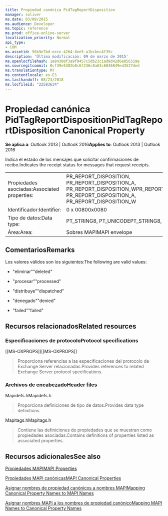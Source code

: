 ```yaml
---
title: Propiedad canónica PidTagReportDisposition
manager: soliver
ms.date: 03/09/2015
ms.audience: Developer
ms.topic: reference
ms.prod: office-online-server
localization_priority: Normal
api_type:
- COM
ms.assetid: 56b9e7bd-eece-4264-8ee5-a1bcbec4f35c
description: 'Última modificación: 09 de marzo de 2015'
ms.openlocfilehash: 1e84308f3a9f9457c5db23c1ad9d42d6e856519e
ms.sourcegitcommit: 0cf39e5382b8c6f236c8a63c6036849ed3527ded
ms.translationtype: MT
ms.contentlocale: es-ES
ms.lasthandoff: 08/23/2018
ms.locfileid: "22583634"
---
```

# <a name="pidtagreportdisposition-canonical-property"></a><span data-ttu-id="8796c-103">Propiedad canónica PidTagReportDisposition</span><span class="sxs-lookup"><span data-stu-id="8796c-103">PidTagReportDisposition Canonical Property</span></span>

  
  
<span data-ttu-id="8796c-104">**Se aplica a**: Outlook 2013 | Outlook 2016</span><span class="sxs-lookup"><span data-stu-id="8796c-104">**Applies to**: Outlook 2013 | Outlook 2016</span></span> 
  
<span data-ttu-id="8796c-105">Indica el estado de los mensajes que solicitar confirmaciones de recibo.</span><span class="sxs-lookup"><span data-stu-id="8796c-105">Indicates the receipt status for messages that request receipts.</span></span> 
  
|||
|:-----|:-----|
|<span data-ttu-id="8796c-106">Propiedades asociadas:</span><span class="sxs-lookup"><span data-stu-id="8796c-106">Associated properties:</span></span>  <br/> |<span data-ttu-id="8796c-107">PR_REPORT_DISPOSITION, PR_REPORT_DISPOSITION_A, PR_REPORT_DISPOSITION_W</span><span class="sxs-lookup"><span data-stu-id="8796c-107">PR_REPORT_DISPOSITION, PR_REPORT_DISPOSITION_A, PR_REPORT_DISPOSITION_W</span></span>  <br/> |
|<span data-ttu-id="8796c-108">Identificador:</span><span class="sxs-lookup"><span data-stu-id="8796c-108">Identifier:</span></span>  <br/> |<span data-ttu-id="8796c-109">0 x 0080</span><span class="sxs-lookup"><span data-stu-id="8796c-109">0x0080</span></span>  <br/> |
|<span data-ttu-id="8796c-110">Tipo de datos:</span><span class="sxs-lookup"><span data-stu-id="8796c-110">Data type:</span></span>  <br/> |<span data-ttu-id="8796c-111">PT_STRING8, PT_UNICODE</span><span class="sxs-lookup"><span data-stu-id="8796c-111">PT_STRING8, PT_UNICODE</span></span>  <br/> |
|<span data-ttu-id="8796c-112">Área:</span><span class="sxs-lookup"><span data-stu-id="8796c-112">Area:</span></span>  <br/> |<span data-ttu-id="8796c-113">Sobres MAPI</span><span class="sxs-lookup"><span data-stu-id="8796c-113">MAPI envelope</span></span>  <br/> |
   
## <a name="remarks"></a><span data-ttu-id="8796c-114">Comentarios</span><span class="sxs-lookup"><span data-stu-id="8796c-114">Remarks</span></span>

<span data-ttu-id="8796c-115">Los valores válidos son los siguientes:</span><span class="sxs-lookup"><span data-stu-id="8796c-115">The following are valid values:</span></span>
  
- <span data-ttu-id="8796c-116">"eliminar"</span><span class="sxs-lookup"><span data-stu-id="8796c-116">"deleted"</span></span>
    
- <span data-ttu-id="8796c-117">"procesar"</span><span class="sxs-lookup"><span data-stu-id="8796c-117">"processed"</span></span>
    
- <span data-ttu-id="8796c-118">"distribuye"</span><span class="sxs-lookup"><span data-stu-id="8796c-118">"dispatched"</span></span>
    
- <span data-ttu-id="8796c-119">"denegado"</span><span class="sxs-lookup"><span data-stu-id="8796c-119">"denied"</span></span>
    
- <span data-ttu-id="8796c-120">"failed"</span><span class="sxs-lookup"><span data-stu-id="8796c-120">"failed"</span></span>
    
## <a name="related-resources"></a><span data-ttu-id="8796c-121">Recursos relacionados</span><span class="sxs-lookup"><span data-stu-id="8796c-121">Related resources</span></span>

### <a name="protocol-specifications"></a><span data-ttu-id="8796c-122">Especificaciones de protocolo</span><span class="sxs-lookup"><span data-stu-id="8796c-122">Protocol specifications</span></span>

<span data-ttu-id="8796c-123">[[MS-OXPROPS]]</span><span class="sxs-lookup"><span data-stu-id="8796c-123">[[MS-OXPROPS]]</span></span> 
  
> <span data-ttu-id="8796c-124">Proporciona referencias a las especificaciones del protocolo de Exchange Server relacionadas.</span><span class="sxs-lookup"><span data-stu-id="8796c-124">Provides references to related Exchange Server protocol specifications.</span></span>
    
### <a name="header-files"></a><span data-ttu-id="8796c-125">Archivos de encabezado</span><span class="sxs-lookup"><span data-stu-id="8796c-125">Header files</span></span>

<span data-ttu-id="8796c-126">Mapidefs.h</span><span class="sxs-lookup"><span data-stu-id="8796c-126">Mapidefs.h</span></span>
  
> <span data-ttu-id="8796c-127">Proporciona definiciones de tipo de datos.</span><span class="sxs-lookup"><span data-stu-id="8796c-127">Provides data type definitions.</span></span>
    
<span data-ttu-id="8796c-128">Mapitags.h</span><span class="sxs-lookup"><span data-stu-id="8796c-128">Mapitags.h</span></span>
  
> <span data-ttu-id="8796c-129">Contiene las definiciones de propiedades que se muestran como propiedades asociadas.</span><span class="sxs-lookup"><span data-stu-id="8796c-129">Contains definitions of properties listed as associated properties.</span></span>
    
## <a name="see-also"></a><span data-ttu-id="8796c-130">Recursos adicionales</span><span class="sxs-lookup"><span data-stu-id="8796c-130">See also</span></span>



[<span data-ttu-id="8796c-131">Propiedades MAPI</span><span class="sxs-lookup"><span data-stu-id="8796c-131">MAPI Properties</span></span>](mapi-properties.md)
  
[<span data-ttu-id="8796c-132">Propiedades MAPI canónicas</span><span class="sxs-lookup"><span data-stu-id="8796c-132">MAPI Canonical Properties</span></span>](mapi-canonical-properties.md)
  
[<span data-ttu-id="8796c-133">Asignar nombres de propiedad canónicos a nombres MAPI</span><span class="sxs-lookup"><span data-stu-id="8796c-133">Mapping Canonical Property Names to MAPI Names</span></span>](mapping-canonical-property-names-to-mapi-names.md)
  
[<span data-ttu-id="8796c-134">Asignar nombres MAPI a los nombres de propiedad canónico</span><span class="sxs-lookup"><span data-stu-id="8796c-134">Mapping MAPI Names to Canonical Property Names</span></span>](mapping-mapi-names-to-canonical-property-names.md)

